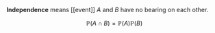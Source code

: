 **Independence** means [[event]] $A$ and $B$ have no bearing on each other.

$$
\mathbb{P}(A \cap B) = \mathbb{P}(A)\mathbb{P}(B)
$$
